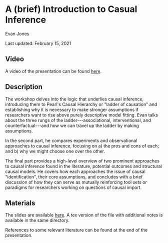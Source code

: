 # A (brief) Introduction to Casual Inference

Evan Jones

Last updated: February 15, 2021

## Video

A video of the presentation can be found [here](https://umd.app.box.com/s/7j1u57rxioipj6gka8fogqx7xcg48hrx).

## Description

The workshop delves into the logic that underlies causal inference, introducing them to Pearl's Causal Hierarchy or "ladder of causation" and establishing why it is necessary to make stronger assumptions if researchers want to rise above purely descriptive model fitting. Evan talks about the three rungs of the ladder---associational, interventional, and counterfactual---and how we can travel up the ladder by making assumptions.

In the second part, he compares experiments and observational approaches to causal inference, focusing on a) the pros and cons of each; and b) why we might choose one over the other.

The final part provides a high-level overview of two prominent approaches to causal inference found in the literature, potential outcomes and structural causal models. He covers how each approaches the issue of causal "identification", their core assumptions, and concludes with a brief discussion of how they can serve as mutually reinforcing tool sets or paradigms for researchers working on questions of causal import.

## Materials

The slides are available [here](https://github.com/gsa-gvpt/gvpt-methods/tree/master/CI_intro/intro_to_causal_inference.pdf). A tex version of the file with additional notes is available in the same directory.

References to some relevant literature can be found at the end of the presentation. 


